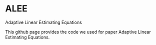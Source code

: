 # ALEE
Adaptive Linear Estimating Equations

This github page provides the code we used for paper Adaptive Linear Estimating Equations.
